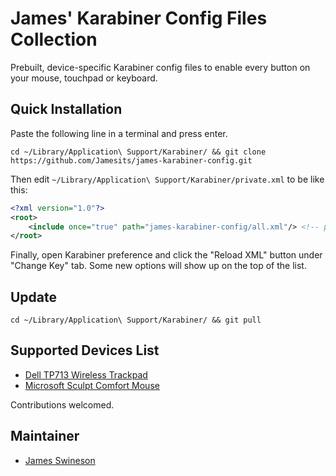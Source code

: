 # James' Karabiner Config Files Collection

Prebuilt, device-specific Karabiner config files to enable every button on your mouse, touchpad or keyboard.

## Quick Installation

Paste the following line in a terminal and press enter.

```shell
cd ~/Library/Application\ Support/Karabiner/ && git clone https://github.com/Jamesits/james-karabiner-config.git
```

Then edit `~/Library/Application\ Support/Karabiner/private.xml` to be like this:

```xml
<?xml version="1.0"?>
<root>
    <include once="true" path="james-karabiner-config/all.xml"/> <!-- put this line directly under <root>! -->
</root>
```

Finally, open Karabiner preference and click the "Reload XML" button under "Change Key" tab. Some new options will show up on the top of the list. 

## Update

```shell
cd ~/Library/Application\ Support/Karabiner/ && git pull
```

## Supported Devices List

 * [Dell TP713 Wireless Trackpad](http://www.dell.com/support/home/us/en/04/product-support/product/dell-tp713-wireless-touchpad/research)
 * [Microsoft Sculpt Comfort Mouse](https://www.microsoft.com/accessories/en-us/products/mice/sculpt-comfort-mouse/h3s-00003)

Contributions welcomed.

## Maintainer

 * [James Swineson](https://swineson.me)
